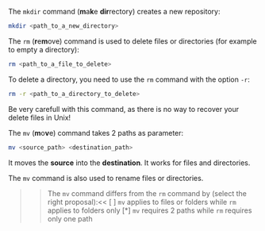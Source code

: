 The `mkdir` command (**m**a**k**e **dir**rectory) creates a new repository:

```bash
mkdir <path_to_a_new_directory>
```

The `rm` (**r**e**m**ove) command is used to delete files or directories (for example to empty a directory):

```bash
rm <path_to_a_file_to_delete>
```

To delete a directory, you need to use the `rm` command with the option `-r`:

```bash
rm -r <path_to_a_directory_to_delete>
```

Be very carefull with this command, as there is no way to recover your delete files in Unix!


The `mv` (**m**o**v**e) command takes 2 paths as parameter: 

```bash
mv <source_path> <destination_path>
```

It moves the **source** into the **destination**. It works for files and directories.

The `mv` command is also used to rename files or directories.


>>The `mv` command differs from the `rm` command by (select the right proposal):<<
[ ] `mv` applies to files or folders while `rm` applies to folders only
[*] `mv` requires 2 paths while `rm` requires only one path

